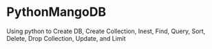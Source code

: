 # PythonMangoDB
 Using python to Create DB, Create Collection, Inest, Find, Query, Sort, Delete, Drop Collection, Update, and Limit
